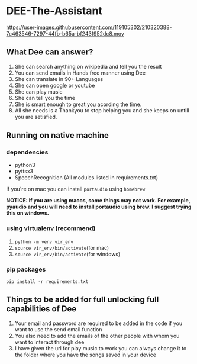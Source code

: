 # DEE-The-Assistant
https://user-images.githubusercontent.com/119105302/210320388-7c463546-7297-44fb-b65a-bf243f952dc8.mov
## What Dee can answer?
1. She can search anything on wikipedia and tell you the result
2. You can send emails in Hands free manner using Dee
3. She can translate in 90+ Languages
4. She can open google or youtube
5. She can play music
6. She can tell you the time
7. She is smart enough to great you acording the time.
8. All she needs is a Thankyou to stop helping you and she keeps on untill you are setisfied.

## Running on native machine
### dependencies
* python3
* pyttsx3
* SpeechRecognition
(All modules listed in requirements.txt)


If you're on mac you can install `portaudio` using `homebrew`

**NOTICE: If you are using macos, some things may not work. For example, pyaudio and you will need to install portaudio using brew. I suggest trying this on windows.**

### using virtualenv (recommend)
1. `python -m venv vir_env`
2. `source vir_env/bin/activate`(for mac)
3. `source vir_env/bin/activate`(for windows)

### pip packages
`pip install -r requirements.txt` 

## Things to be added for full unlocking full capabilities of Dee
1. Your email and password are required to be added in the code if you want to use the send email function
2. You also need to add the emails of the other people with whom you want to interact through dee
3. I have given the url for play music to work you can always change it to the folder where you have the songs saved in your device
